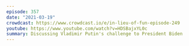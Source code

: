 ```yaml
---
episode: 357
date: "2021-03-19"
crowdcast: https://www.crowdcast.io/e/in-lieu-of-fun-episode-249
youtube: https://www.youtube.com/watch?v=HDSBajxYL0c
summary: Discussing Vladimir Putin's challenge to President Biden
---
```

